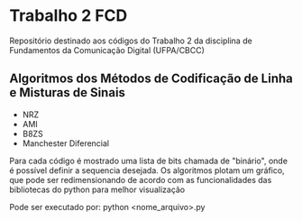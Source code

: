 # Trabalho 2 FCD
 Repositório destinado aos códigos do Trabalho 2 da disciplina de Fundamentos da Comunicação Digital (UFPA/CBCC)
 
 ## Algoritmos dos Métodos de Codificação de Linha e Misturas de Sinais
 
 * NRZ
 * AMI
 * B8ZS
 * Manchester Diferencial

 Para cada código é mostrado uma lista de bits chamada de "binário", onde é possível definir a sequencia desejada.
 Os algoritmos plotam um gráfico, que pode ser redimensionando de acordo com as funcionalidades das bibliotecas do python para melhor visualização
 
 Pode ser executado por:
  python <nome_arquivo>.py
